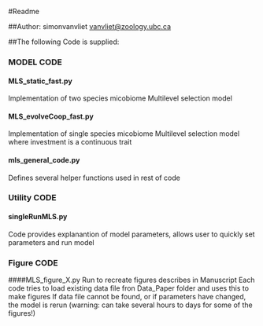 #Readme 

##Author: simonvanvliet
vanvliet@zoology.ubc.ca


##The following Code is supplied:

### MODEL CODE 
#### MLS_static_fast.py
Implementation of two species micobiome Multilevel selection model

#### MLS_evolveCoop_fast.py
Implementation of single species micobiome Multilevel selection model where 
investment is a continuous trait

#### mls_general_code.py
Defines several helper functions used in rest of code


### Utility CODE 
#### singleRunMLS.py
Code provides explanantion of model parameters, allows user to quickly set parameters and run model


### Figure CODE
####MLS_figure_X.py
Run to recreate figures describes in Manuscript
Each code tries to load existing data file fron Data_Paper folder and uses this to make figures
If data file cannot be found, or if parameters have changed, the model is rerun 
(warning: can take several hours to days for some of the figures!)

